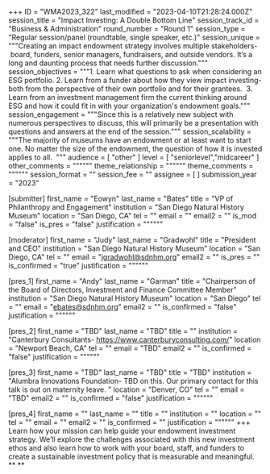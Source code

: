 +++
ID = "WMA2023_322"
last_modified = "2023-04-10T21:28:24.000Z"
session_title = "Impact Investing: A Double Bottom Line"
session_track_id = "Business & Administration"
round_number = "Round 1"
session_type = "Regular session/panel (roundtable, single speaker, etc.)"
session_unique = """Creating an impact endowment strategy involves multiple stakeholders- board, funders, senior managers, fundraisers, and outside vendors. It’s a long and daunting process that needs further discussion."""
session_objectives = """1. Learn what questions to ask when considering an ESG portfolio.
2. Learn from a funder about how they view impact investing- both from the perspective of their own portfolio and for their grantees. 
3. Learn from an investment management firm the current thinking around ESG and how it could fit in with your organization's endowment goals."""
session_engagement = """Since this is a relatively new subject with numerous perspectives to discuss, this will primarily be a presentation with questions and answers at the end of the session."""
session_scalability = """The majority of museums have an endowment or at least want to start one. No matter the size of the endowment, the question of how it is invested applies to all. 
"""
audience = [ "other" ]
level = [ "seniorlevel","midcareer" ]
other_comments = """"""
theme_relationship = """"""
theme_comments = """"""
session_format = ""
session_fee = ""
assignee = [  ]
submission_year = "2023"

[submitter]
first_name = "Eowyn"
last_name = "Bates"
title = "VP of Philanthropy and Engagement"
institution = "San Diego Natural History Museum"
location = "San Diego, CA"
tel = ""
email = ""
email2 = ""
is_mod = "false"
is_pres = "false"
justification = """"""

[moderator]
first_name = "Judy"
last_name = "Gradwohl"
title = "President and CEO"
institution = "San Diego Natural History Museum"
location = "San Diego, CA"
tel = ""
email = "jgradwohl@sdnhm.org"
email2 = ""
is_pres = ""
is_confirmed = "true"
justification = """"""

[pres_1]
first_name = "Andy"
last_name = "Garman"
title = "Chairperson of the Board of Directors, Investment and Finance Committee Member"
institution = "San Diego Natural History Museum"
location = "San Diego"
tel = ""
email = "ebates@sdnhm.org"
email2 = ""
is_confirmed = "false"
justification = """"""

[pres_2]
first_name = "TBD"
last_name = "TBD"
title = ""
institution = "Canterbury Consultants- https://www.canterburyconsulting.com/"
location = "Newport Beach, CA"
tel = ""
email = "TBD"
email2 = ""
is_confirmed = "false"
justification = """"""

[pres_3]
first_name = "TBD"
last_name = "TBD"
title = "TBD"
institution = "Alumbra Innovations Foundation- TBD on this. Our primary contact for this talk is out on maternity leave. "
location = "Denver, CO"
tel = ""
email = "TBD"
email2 = ""
is_confirmed = "false"
justification = """"""

[pres_4]
first_name = ""
last_name = ""
title = ""
institution = ""
location = ""
tel = ""
email = ""
email2 = ""
is_confirmed = ""
justification = """"""
+++
Learn how your mission can help guide your endowment investment strategy. We’ll explore the challenges associated with this new investment ethos and also learn how to work with your board, staff, and funders to create a sustainable investment policy that is measurable and meaningful. 
** **
  
